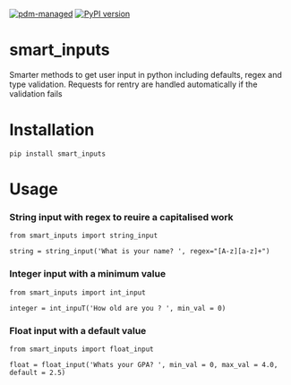 [![pdm-managed](https://img.shields.io/badge/pdm-managed-blueviolet)](https://pdm.fming.dev)
[![PyPI version](https://badge.fury.io/py/smart-inputs.svg)](https://badge.fury.io/py/smart-inputs)

# smart_inputs
Smarter methods to get user input in python including defaults, regex and type validation. Requests for rentry are handled automatically if the validation fails

# Installation

	pip install smart_inputs

# Usage

### String input with regex to reuire a capitalised work

	from smart_inputs import string_input

	string = string_input('What is your name? ', regex="[A-z][a-z]+")

### Integer input with a minimum value

	from smart_inputs import int_input

	integer = int_inpuT('How old are you ? ', min_val = 0)

### Float input with a default value

	from smart_inputs import float_input

	float = float_input('Whats your GPA? ', min_val = 0, max_val = 4.0, default = 2.5)